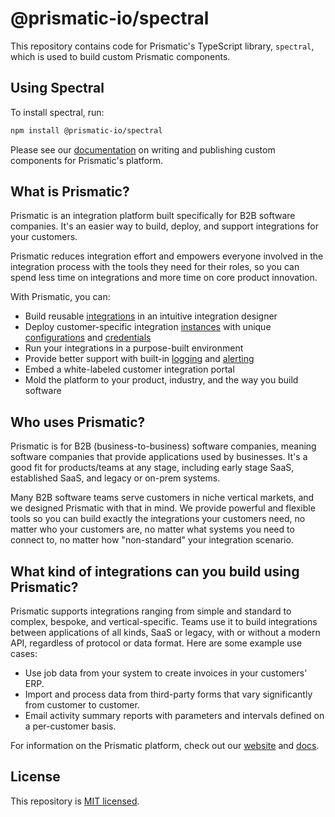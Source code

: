 # @prismatic-io/spectral

This repository contains code for Prismatic's TypeScript library, `spectral`, which is used to build custom Prismatic components.

## Using Spectral

To install spectral, run:

```bash
npm install @prismatic-io/spectral
```

Please see our [documentation](https://prismatic.io/docs/custom-components/writing-custom-components) on writing and publishing custom components for Prismatic's platform.

## What is Prismatic?

Prismatic is an integration platform built specifically for B2B software companies. It's an easier way to build, deploy, and support integrations for your customers.

Prismatic reduces integration effort and empowers everyone involved in the integration process with the tools they need for their roles, so you can spend less time on integrations and more time on core product innovation.

With Prismatic, you can:

- Build reusable [integrations](https://prismatic.io/docs/integrations) in an intuitive integration designer
- Deploy customer-specific integration [instances](https://prismatic.io/docs/instances) with unique [configurations](https://prismatic.io/docs/configuration-variables) and [credentials](https://prismatic.io/docs/credentials)
- Run your integrations in a purpose-built environment
- Provide better support with built-in [logging](https://prismatic.io/docs/logging) and [alerting](https://prismatic.io/docs/monitoring-and-alerting)
- Embed a white-labeled customer integration portal
- Mold the platform to your product, industry, and the way you build software

## Who uses Prismatic?

Prismatic is for B2B (business-to-business) software companies, meaning software companies that provide applications used by businesses. It's a good fit for products/teams at any stage, including early stage SaaS, established SaaS, and legacy or on-prem systems.

Many B2B software teams serve customers in niche vertical markets, and we designed Prismatic with that in mind. We provide powerful and flexible tools so you can build exactly the integrations your customers need, no matter who your customers are, no matter what systems you need to connect to, no matter how "non-standard" your integration scenario.

## What kind of integrations can you build using Prismatic?

Prismatic supports integrations ranging from simple and standard to complex, bespoke, and vertical-specific.
Teams use it to build integrations between applications of all kinds, SaaS or legacy, with or without a modern API, regardless of protocol or data format.
Here are some example use cases:

- Use job data from your system to create invoices in your customers' ERP.
- Import and process data from third-party forms that vary significantly from customer to customer.
- Email activity summary reports with parameters and intervals defined on a per-customer basis.

For information on the Prismatic platform, check out our [website](https://prismatic.io) and [docs](https://prismatic.io/docs).

## License

This repository is [MIT licensed](./LICENSE).
